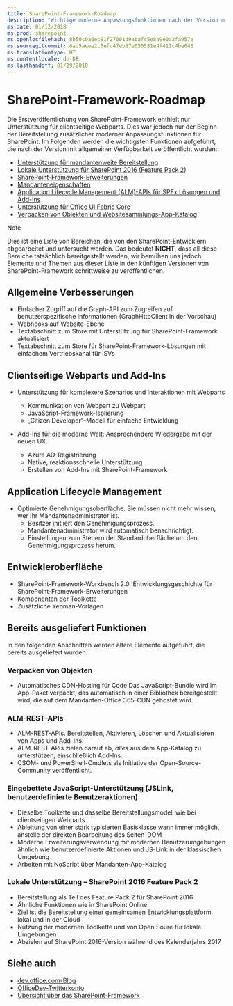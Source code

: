 ```yaml
---
title: SharePoint-Framework-Roadmap
description: "Wichtige moderne Anpassungsfunktionen nach der Version mit allgemeiner Verfügbarkeit veröffentlicht"
ms.date: 01/12/2018
ms.prod: sharepoint
ms.openlocfilehash: 8b50c0a6ec81f27001d9abafc5e8a9e0a2fa957e
ms.sourcegitcommit: 0ad5aeee2c5efc47eb57e050581e4f411c4be643
ms.translationtype: HT
ms.contentlocale: de-DE
ms.lasthandoff: 01/29/2018
---
```

# <a name="sharepoint-framework-roadmap"></a>SharePoint-Framework-Roadmap

Die Erstveröffentlichung von SharePoint-Framework enthielt nur Unterstützung für clientseitige Webparts. Dies war jedoch nur der Beginn der Bereitstellung zusätzlicher moderner Anpassungsfunktionen für SharePoint. Im Folgenden werden die wichtigsten Funktionen aufgeführt, die nach der Version mit allgemeiner Verfügbarkeit veröffentlicht wurden:

- [Unterstützung für mandantenweite Bereitstellung](./tenant-scoped-deployment.md)
- [Lokale Unterstützung für SharePoint 2016 (Feature Pack 2)](./sharepoint-2016-support.md)
- [SharePoint-Framework-Erweiterungen](./extensions/overview-extensions.md)
- [Mandanteneigenschaften](./tenant-properties.md)
- [Application Lifecycle Management (ALM)-APIs für SPFx Lösungen und Add-Ins](../apis/alm-api-for-spfx-add-ins.md)
- [Unterstützung für Office UI Fabric Core](https://dev.office.com/blogs/improved-support-for-office-ui-fabric-core)
- [Verpacken von Objekten und Websitesammlungs-App-Katalog](../general-development/site-collection-app-catalog.md)


> [!NOTE]
> Dies ist eine Liste von Bereichen, die von den SharePoint-Entwicklern abgearbeitet und untersucht werden. Das bedeutet **NICHT**, dass all diese Bereiche tatsächlich bereitgestellt werden, wir bemühen uns jedoch, Elemente und Themen aus dieser Liste in den künftigen Versionen von SharePoint-Framework schrittweise zu veröffentlichen.

## <a name="general-improvements"></a>Allgemeine Verbesserungen

- Einfacher Zugriff auf die Graph-API zum Zugreifen auf benutzerspezifische Informationen (GraphHttpClient in der Vorschau)
- Webhooks auf Website-Ebene
- Textabschnitt zum Store mit Unterstützung für SharePoint-Framework aktualisiert
- Textabschnitt zum Store für SharePoint-Framework-Lösungen mit einfachem Vertriebskanal für ISVs 

## <a name="client-side-web-parts-and-add-ins"></a>Clientseitige Webparts und Add-Ins

- Unterstützung für komplexere Szenarios und Interaktionen mit Webparts
    - Kommunikation von Webpart zu Webpart
    - JavaScript-Framework-Isolierung
    - „Citizen Developer“-Modell für einfache Entwicklung

- Add-Ins für die moderne Welt: Ansprechendere Wiedergabe mit der neuen UX.
    - Azure AD-Registrierung
    - Native, reaktionsschnelle Unterstützung
    - Erstellen von Add-Ins mit SharePoint-Framework


## <a name="application-lifecycle-management"></a>Application Lifecycle Management

- Optimierte Genehmigungsoberfläche: Sie müssen nicht mehr wissen, wer Ihr Mandantenadministrator ist.
    - Besitzer initiiert den Genehmigungsprozess.
    - Mandantenadministrator wird automatisch benachrichtigt.
    - Einstellungen zum Steuern der Standardoberfläche um den Genehmigungsprozess herum.


## <a name="developer-experience"></a>Entwickleroberfläche

- SharePoint-Framework-Workbench 2.0: Entwicklungsgeschichte für SharePoint-Framework-Erweiterungen
- Komponenten der Toolkette
- Zusätzliche Yeoman-Vorlagen

## <a name="already-shipped-capabilities"></a>Bereits ausgeliefert Funktionen

In den folgenden Abschnitten werden ältere Elemente aufgeführt, die bereits ausgeliefert wurden.

### <a name="asset-packaging"></a>Verpacken von Objekten

- Automatisches CDN-Hosting für Code Das JavaScript-Bundle wird im App-Paket verpackt, das automatisch in einer Bibliothek bereitgestellt wird, die auf dem Mandanten-Office 365-CDN gehostet wird.

### <a name="alm-rest-apis"></a>ALM-REST-APIs

- ALM-REST-APIs. Bereitstellen, Aktivieren, Löschen und Aktualisieren von Apps und Add-Ins.
- ALM-REST-APIs zielen darauf ab, *alles* aus dem App-Katalog zu unterstützen, einschließlich Add-Ins.
- CSOM- und PowerShell-Cmdlets als Initiative der Open-Source-Community veröffentlicht.

### <a name="javascript-embedding-support-jslink-user-custom-actions"></a>Eingebettete JavaScript-Unterstützung (JSLink, benutzerdefinierte Benutzeraktionen) 

- Dieselbe Toolkette und dasselbe Bereitstellungsmodell wie bei clientseitigen Webparts
- Ableitung von einer stark typisierten Basisklasse wann immer möglich, anstelle der direkten Bearbeitung des Seiten-DOM
- Moderne Erweiterungsverwendung mit modernen Benutzerumgebungen ähnlich wie benutzerdefinierte Aktionen und JS-Link in der klassischen Umgebung
- Arbeiten mit NoScript über Mandanten-App-Katalog

### <a name="on-premises-support---sharepoint-2016-feature-pack-2"></a>Lokale Unterstützung – SharePoint 2016 Feature Pack 2

- Bereitstellung als Teil des Feature Pack 2 für SharePoint 2016
- Ähnliche Funktionen wie in SharePoint Online
- Ziel ist die Bereitstellung einer gemeinsamen Entwicklungsplattform, lokal und in der Cloud
- Nutzung der modernen Toolkette und von Open Soure für lokale Umgebungen
- Abzielen auf SharePoint 2016-Version während des Kalenderjahrs 2017


## <a name="see-also"></a>Siehe auch

- [dev.office.com-Blog](https://dev.office.com/blogs)
- [OfficeDev-Twitterkonto](https://twitter.com/officedev)
- [Übersicht über das SharePoint-Framework](sharepoint-framework-overview.md)

